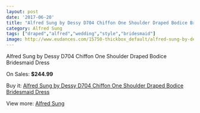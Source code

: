 ```yaml
---
layout: post
date: '2017-06-20'
title: "Alfred Sung by Dessy D704 Chiffon One Shoulder Draped Bodice Bridesmaid Dress"
category: Alfred Sung
tags: ["draped","alfred","wedding","style","bridesmaid"]
image: http://www.eudances.com/15750-thickbox_default/alfred-sung-by-dessy-d704-chiffon-one-shoulder-draped-bodice-bridesmaid-dress.jpg
---
```

Alfred Sung by Dessy D704 Chiffon One Shoulder Draped Bodice Bridesmaid Dress

On Sales: **$244.99**
<a href="https://www.eudances.com/en/alfred-sung/4648-alfred-sung-by-dessy-d704-chiffon-one-shoulder-draped-bodice-bridesmaid-dress.html"><amp-img layout="responsive" width="600" height="600" src="//www.eudances.com/15750-thickbox_default/alfred-sung-by-dessy-d704-chiffon-one-shoulder-draped-bodice-bridesmaid-dress.jpg" alt="Alfred Sung by Dessy D704 Chiffon One Shoulder Draped Bodice Bridesmaid Dress 0" /></a>
<a href="https://www.eudances.com/en/alfred-sung/4648-alfred-sung-by-dessy-d704-chiffon-one-shoulder-draped-bodice-bridesmaid-dress.html"><amp-img layout="responsive" width="600" height="600" src="//www.eudances.com/15753-thickbox_default/alfred-sung-by-dessy-d704-chiffon-one-shoulder-draped-bodice-bridesmaid-dress.jpg" alt="Alfred Sung by Dessy D704 Chiffon One Shoulder Draped Bodice Bridesmaid Dress 1" /></a>
<a href="https://www.eudances.com/en/alfred-sung/4648-alfred-sung-by-dessy-d704-chiffon-one-shoulder-draped-bodice-bridesmaid-dress.html"><amp-img layout="responsive" width="600" height="600" src="//www.eudances.com/15752-thickbox_default/alfred-sung-by-dessy-d704-chiffon-one-shoulder-draped-bodice-bridesmaid-dress.jpg" alt="Alfred Sung by Dessy D704 Chiffon One Shoulder Draped Bodice Bridesmaid Dress 2" /></a>
<a href="https://www.eudances.com/en/alfred-sung/4648-alfred-sung-by-dessy-d704-chiffon-one-shoulder-draped-bodice-bridesmaid-dress.html"><amp-img layout="responsive" width="600" height="600" src="//www.eudances.com/15751-thickbox_default/alfred-sung-by-dessy-d704-chiffon-one-shoulder-draped-bodice-bridesmaid-dress.jpg" alt="Alfred Sung by Dessy D704 Chiffon One Shoulder Draped Bodice Bridesmaid Dress 3" /></a>

Buy it: [Alfred Sung by Dessy D704 Chiffon One Shoulder Draped Bodice Bridesmaid Dress](https://www.eudances.com/en/alfred-sung/4648-alfred-sung-by-dessy-d704-chiffon-one-shoulder-draped-bodice-bridesmaid-dress.html "Alfred Sung by Dessy D704 Chiffon One Shoulder Draped Bodice Bridesmaid Dress")

View more: [Alfred Sung](https://www.eudances.com/en/52-alfred-sung "Alfred Sung")